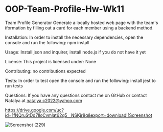 # OOP-Team-Profile-Hw-Wk11

Team Profile Generator
 Generate a locally hosted web page with the team's iformation by filling out a card for each member using a backend method.


Installation:
In order to install the necessary dependencies, open the console and run the following: npm install

Usage:
Install json and inquirer, install node.js if you do not have it yet

License:
This project is licensed under: None

Contributing:
no contributions expected

Tests:
In order to test open the console and run the following: install jest to run tests

Questions:
If you have any questions contact me on GitHub or contact Natalya at natalya.c2022@yahoo.com


https://drive.google.com/uc?id=1fNQruStDd7lloCvmlat62q5__NSKjr8q&export=download![Screenshot 


![Screenshot (229)](https://user-images.githubusercontent.com/99770212/169143196-b535d533-5c6c-48b7-b251-2c352c0c6394.png)

